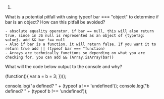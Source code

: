 1.
What is a potential pitfall with using typeof bar === "object" to determine if bar is an object? How can this pitfall be avoided?

    - absolute equality operator. if bar == null, this will also return true, since in JS null is represented as an object of {typeTag: value}. add && bar !== null
    - Also if bar is a function, it will return false. If you want it to return true add || (typeof bar === "function)
    - Arrays are technically functions so depending on what you are checking for, you can add && (Array.isArray(bar))

What will the code below output to the console and why?

(function(){
  var a = b = 3;
})();

console.log("a defined? " + (typeof a !== 'undefined'));
console.log("b defined? " + (typeof b !== 'undefined'));

